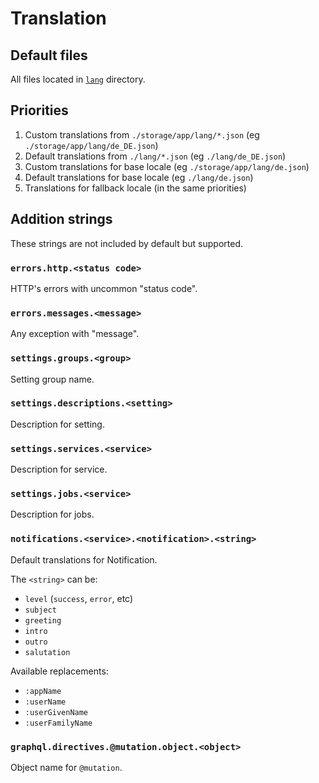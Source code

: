 # Translation

## Default files

All files located in [`lang`](../lang) directory. 

## Priorities

1. Custom translations from `./storage/app/lang/*.json` (eg `./storage/app/lang/de_DE.json`)
2. Default translations from `./lang/*.json` (eg `./lang/de_DE.json`)
3. Custom translations for base locale (eg `./storage/app/lang/de.json`)
4. Default translations for base locale (eg `./lang/de.json`)
5. Translations for fallback locale (in the same priorities)

## Addition strings

These strings are not included by default but supported.


### `errors.http.<status code>`

HTTP's errors with uncommon "status code".


### `errors.messages.<message>`

Any exception with "message".


### `settings.groups.<group>`

Setting group name.


### `settings.descriptions.<setting>`

Description for setting.


### `settings.services.<service>`

Description for service.


### `settings.jobs.<service>`

Description for jobs.


### `notifications.<service>.<notification>.<string>`

Default translations for Notification.

The `<string>` can be:

- `level` (`success`, `error`, etc)
- `subject`
- `greeting`
- `intro`
- `outro`
- `salutation`

Available replacements:

- `:appName`
- `:userName`
- `:userGivenName`
- `:userFamilyName`

### `graphql.directives.@mutation.object.<object>`

Object name for `@mutation`.
